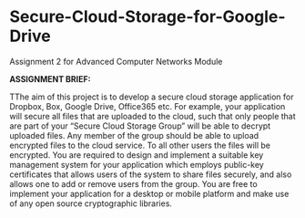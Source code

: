 # Secure-Cloud-Storage-for-Google-Drive
Assignment 2 for Advanced Computer Networks Module


**ASSIGNMENT BRIEF:**

TThe aim of this project is to develop a secure cloud storage application for Dropbox, Box, Google 
Drive, Office365 etc. For example, your application will secure all files that are uploaded to the cloud, 
such that only people that are part of your “Secure Cloud Storage Group” will be able to decrypt 
uploaded files. Any member of the group should be able to upload encrypted files to the cloud service. 
To all other users the files will be encrypted.
You are required to design and implement a suitable key management system for your application 
which employs public-key certificates that allows users of the system to share files securely, and also 
allows one to add or remove users from the group. You are free to implement your application for a 
desktop or mobile platform and make use of any open source cryptographic libraries.
